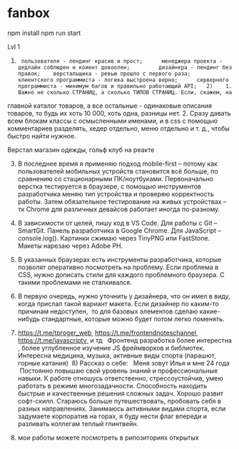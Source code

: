 # fanbox

npm install
npm run start




Lvl 1


1)  	пользователя - лендинг красив и прост;   	менеджера проекта - дедлайн соблюден и коиент довоолен;  	 	дизайнера - лендинг без правок;   	верстальщика - ревью прошло с первого раза;   	клиентского программиста - логика выстроена верно;   	серверного программиста - минимум багов и правильно работающий API;   2)	1. Важно не сколько СТРАНИЦ, а сколько ТИПОВ СТРАНИЦ. Если, скажем, на  	 
главной каталог товаров, а все остальные - одинаковые описания товаров, то будь их хоть 10 000, хоть одна, разницы нет.
2. Сразу давать всем блокам классы с осмысленными именами, и в css с помощью комментариев разделять, хедер отдельно, меню отдельно и т. д., чтобы быстро найти нужное.


Верстал магазин одежды, гольф клуб на реакте 

3) 	В последнее время я применяю подход mobile-first – потому как пользователей мобильных устройств становится всё больше, по сравнению со стационарными ПК/ноутбуками.
Первоначально верстка тестируется в браузере, с помощью инструментов разработчика меняю тип устройства и проверяю корректность работы. Затем обязательное тестирование на живых устройствах – тк Chrome для различных девайсов работает иногда по-разному.

4)	В зависимости от целей, пишу код в VS Code. Для работы с Git – SmartGit. Панель разработчика в Google Chrome. Для JavaScript – console.log().
Картинки сжимаю через TinyPNG или FastStone. Макеты нарезаю через Adobe PH.

5)	В указанных браузерах есть инструменты разработчика, которые позволят оперативно посмотреть на проблему. Если проблема в CSS, нужно дописать стили для каждого проблемного браузера. С такими проблемами не сталкивался.

6)	В первую очередь, нужно уточнить у дизайнера, что он имел в виду, когда прислал такой вариант макета. Если дизайнер по каким-то причинам недоступен,  то для базовых элементов сделаю какие-нибудь стандартные, которые можно будет потом легко поменять.

7)	https://t.me/tproger_web 	https://t.me/frontendnoteschannel 	https://t.me/javascriptv 	и тд  		Фронтенд разработка более интерестна , более углубленное изучение JS фреймворков и библиотек.  	Интересна медицина, музыка, активные виды спорта (парашют, горные катания)  8)	Рассказ о себе:  	Меня зовут Илья и мне 24 года 
 Постоянно повышаю свой уровень знаний и профессиональные навыки.
К работе отношусь ответственно, стрессоустойчив, умею работать в режиме многозадачности.
Способность находить быстрые и качественные решения сложных задач.
Хорошо развит софт-скилл.
Стараюсь больше путешествовать, пробовать себя в разных направлениях.
Занимаюсь активными видами спорта, если задумаете корпоратив на горах, я буду нести флаг впереди и разливать коллегам теплый глинтвейн.

8) мои работы можете посмотреть в рипозиториях открытых
